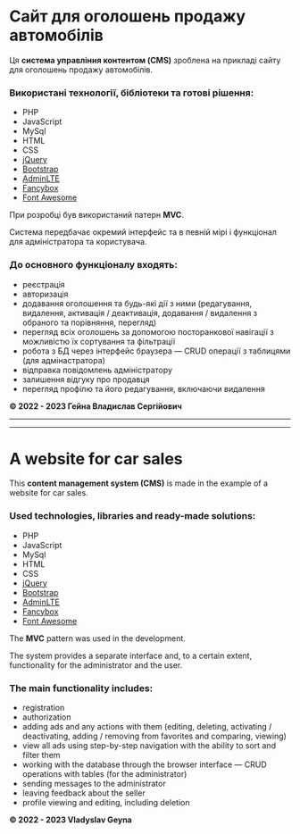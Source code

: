 # Сайт для оголошень продажу автомобілів
Ця **система управління контентом (CMS)** зроблена на прикладі сайту для оголошень продажу автомобілів.

### Використані технології, бібліотеки та готові рішення:
* PHP
* JavaScript
* MySql
* HTML
* CSS
* [jQuery](https://jquery.com/)
* [Bootstrap](https://getbootstrap.com/)
* [AdminLTE](https://adminlte.io/)
* [Fancybox](https://fancyapps.com/)
* [Font Awesome](https://fontawesome.com/)

При розробці був використаний патерн **MVC**.

Система передбачає окремий інтерфейс та в певній мірі і функціонал для адміністратора та користувача.

### До основного функціоналу входять:
* реєстрація
* авторизація
* додавання оголошення та будь-які дії з ними (редагування, видалення, активація / деактивація, додавання / видалення з обраного та порівняння, перегляд)
* перегляд всіх оголошень за допомогою посторанкової навігації з можливістю їх сортування та фільтрації
* робота з БД через інтерфейс браузера — CRUD операції з таблицями (для адмінастратора)
* відправка повідомлень адміністратору
* залишення відгуку про продавця
* перегляд профілю та його редагування, включаючи видалення

**&copy; 2022 - 2023 Гейна Владислав Сергійович**
***
***
# A website for car sales
This **content management system (CMS)** is made in the example of a website for car sales.

### Used technologies, libraries and ready-made solutions:
* PHP
* JavaScript
* MySql
* HTML
* CSS
* [jQuery](https://jquery.com/)
* [Bootstrap](https://getbootstrap.com/)
* [AdminLTE](https://adminlte.io/)
* [Fancybox](https://fancyapps.com/)
* [Font Awesome](https://fontawesome.com/)

The **MVC** pattern was used in the development.

The system provides a separate interface and, to a certain extent, functionality for the administrator and the user.

### The main functionality includes:
* registration
* authorization
* adding ads and any actions with them (editing, deleting, activating / deactivating, adding / removing from favorites and comparing, viewing)
* view all ads using step-by-step navigation with the ability to sort and filter them
* working with the database through the browser interface — CRUD operations with tables (for the administrator)
* sending messages to the administrator
* leaving feedback about the seller
* profile viewing and editing, including deletion

**&copy; 2022 - 2023 Vladyslav Geyna**
